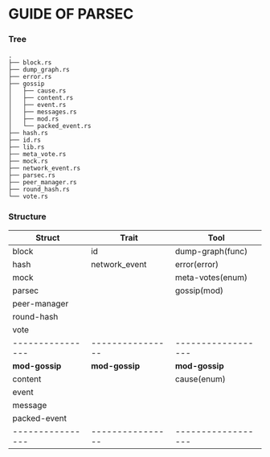 GUIDE OF PARSEC
================


### Tree

```
.
├── block.rs
├── dump_graph.rs
├── error.rs
├── gossip
│   ├── cause.rs
│   ├── content.rs
│   ├── event.rs
│   ├── messages.rs
│   ├── mod.rs
│   └── packed_event.rs
├── hash.rs
├── id.rs
├── lib.rs
├── meta_vote.rs
├── mock.rs
├── network_event.rs
├── parsec.rs
├── peer_manager.rs
├── round_hash.rs
└── vote.rs

```


### Structure


<!---------------|----------------|------------------>
| Struct         | Trait          | Tool             |
|----------------|----------------|------------------|
| block          | id             | dump-graph(func) |
| hash           | network_event  | error(error)     |
| mock           |                | meta-votes(enum) |
| parsec         |                | gossip(mod)      |
| peer-manager   |                |                  |
| round-hash     |                |                  |
| vote           |                |                  |
|----------------|----------------|------------------|
| __mod-gossip__ | __mod-gossip__ | __mod-gossip__   |
| content        |                | cause(enum)      |
| event          |                |                  |
| message        |                |                  |
| packed-event   |                |                  |
|----------------|----------------|------------------|






